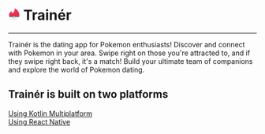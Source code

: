 # <img src="trainer_logo.svg" width="24" heigh="24"/> Trainér
<hr/>
Trainér is the dating app for Pokemon enthusiasts! Discover and connect with Pokemon in your area. Swipe right on those you're attracted to, and if they swipe right back, it's a match! Build your ultimate team of companions and explore the world of Pokemon dating.

## Trainér is built on two platforms
[Using Kotlin Multiplatform](/kmp) <br/>
[Using React Native](/react_native)